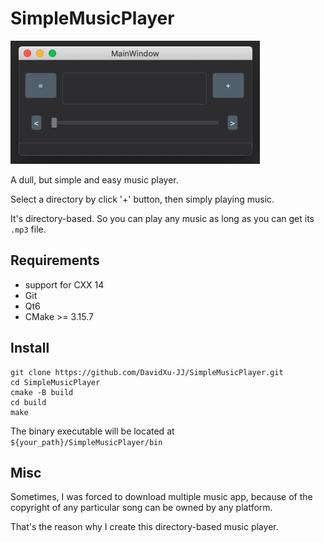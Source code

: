 # SimpleMusicPlayer

![](./images/interface.png)

A dull, but simple and easy music player.

Select a directory by click '+' button, then simply playing music.

It's directory-based. So you can play any music as long as you can get its `.mp3` file.

## Requirements

- support for CXX 14
- Git
- Qt6
- CMake >= 3.15.7

## Install

```
git clone https://github.com/DavidXu-JJ/SimpleMusicPlayer.git
cd SimpleMusicPlayer
cmake -B build
cd build
make
```

The binary executable will be located at `${your_path}/SimpleMusicPlayer/bin`

## Misc

Sometimes, I was forced to download multiple music app, because of the copyright of any particular song can be owned by any platform.

That's the reason why I create this directory-based music player.

